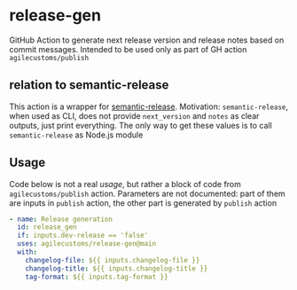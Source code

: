 # release-gen
GitHub Action to generate next release version and release notes based on commit messages.
Intended to be used only as part of GH action `agilecustoms/publish`

## relation to semantic-release
This action is a wrapper for [semantic-release](https://github.com/semantic-release/semantic-release).
Motivation: `semantic-release`, when used as CLI, does not provide `next_version` and `notes` as clear outputs, just print everything.
The only way to get these values is to call `semantic-release` as Node.js module

## Usage
Code below is not a real _usage_, but rather a block of code from `agilecustoms/publish` action.
Parameters are not documented: part of them are inputs in `publish` action, the other part is generated by `publish` action
```yaml
- name: Release generation
  id: release_gen
  if: inputs.dev-release == 'false'
  uses: agilecustoms/release-gen@main
  with:
    changelog-file: ${{ inputs.changelog-file }}
    changelog-title: ${{ inputs.changelog-title }}
    tag-format: ${{ inputs.tag-format }}
```
